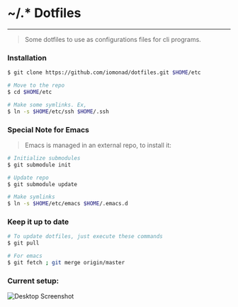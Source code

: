 # ~/.* Dotfiles
-------
> Some dotfiles to use as configurations files for cli programs.

### Installation
```bash
$ git clone https://github.com/iomonad/dotfiles.git $HOME/etc

# Move to the repo
$ cd $HOME/etc

# Make some symlinks. Ex,
$ ln -s $HOME/etc/ssh $HOME/.ssh
```

### Special Note for Emacs
> Emacs is managed in an external repo, to install it:

```bash
# Initialize submodules
$ git submodule init

# Update repo
$ git submodule update

# Make symlinks
$ ln -s $HOME/etc/emacs $HOME/.emacs.d
```

### Keep it up to date
```bash
# To update dotfiles, just execute these commands
$ git pull

# For emacs
$ git fetch ; git merge origin/master
```
### Current setup:
![Desktop Screenshot](https://my.mixtape.moe/hjmzvz.png)
